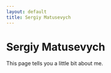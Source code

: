 ```yaml
---
layout: default
title: Sergiy Matusevych
---
```

# Sergiy Matusevych

This page tells you a little bit about me.
